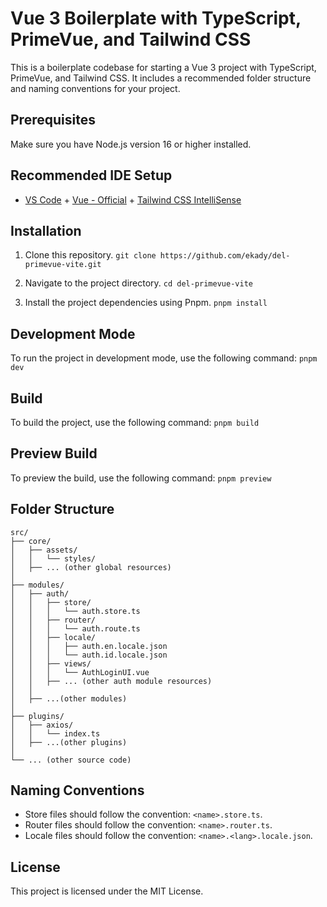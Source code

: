 
# Vue 3 Boilerplate with TypeScript, PrimeVue, and Tailwind CSS

This is a boilerplate codebase for starting a Vue 3 project with TypeScript, PrimeVue, and Tailwind CSS. It includes a recommended folder structure and naming conventions for your project.

## Prerequisites

Make sure you have Node.js version 16 or higher installed.

## Recommended IDE Setup

- [VS Code](https://code.visualstudio.com/) + [Vue - Official](https://marketplace.visualstudio.com/items?itemName=Vue.volar) +  [Tailwind CSS IntelliSense](https://marketplace.visualstudio.com/items?itemName=bradlc.vscode-tailwindcss)

## Installation

1. Clone this repository.
`git clone https://github.com/ekady/del-primevue-vite.git`

2. Navigate to the project directory.
    `cd del-primevue-vite`

3. Install the project dependencies using Pnpm.
    `pnpm install`

## Development Mode

To run the project in development mode, use the following command:
`pnpm dev`

## Build

To build the project, use the following command:
`pnpm build`

## Preview Build

To preview the build, use the following command:
`pnpm preview`

## Folder Structure

    src/
    ├── core/
    │   ├── assets/
    │   │   └── styles/
    │   ├── ... (other global resources)
    │
    ├── modules/
    │   ├── auth/
    │   │   ├── store/
    │   │   │   └── auth.store.ts
    │   │   ├── router/
    │   │   │   └── auth.route.ts
    │   │   ├── locale/
    │   │   │   ├── auth.en.locale.json
    │   │   │   └── auth.id.locale.json
    │   │   ├── views/
    │   │   │   └── AuthLoginUI.vue
    │   │   ├── ... (other auth module resources)
    │   │
    │   ├── ...(other modules)
    │
    ├── plugins/
    │   ├── axios/
    │   │   └── index.ts
    │   ├── ...(other plugins)
    │
    └── ... (other source code)

## Naming Conventions

- Store files should follow the convention: `<name>.store.ts`.
- Router files should follow the convention: `<name>.router.ts`.
- Locale files should follow the convention: `<name>.<lang>.locale.json`.

## License

This project is licensed under the MIT License.
